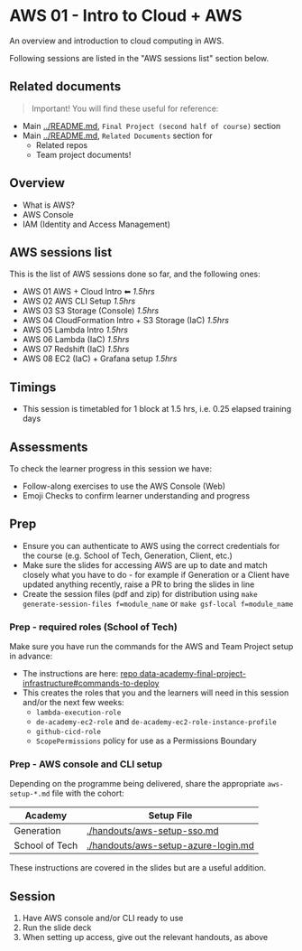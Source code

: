 # AWS 01 - Intro to Cloud + AWS

An overview and introduction to cloud computing in AWS.

Following sessions are listed in the "AWS sessions list" section below.

## Related documents

> Important! You will find these useful for reference:

- Main [../README.md](../README.md), `Final Project (second half of course)` section
- Main [../README.md](../README.md), `Related Documents` section for
    - Related repos
    - Team project documents!

## Overview

- What is AWS?
- AWS Console
- IAM (Identity and Access Management)

## AWS sessions list

This is the list of AWS sessions done so far, and the following ones:

- AWS 01 AWS + Cloud Intro ⬅ _1.5hrs_
- AWS 02 AWS CLI Setup _1.5hrs_
- AWS 03 S3 Storage (Console) _1.5hrs_
- AWS 04 CloudFormation Intro + S3 Storage (IaC) _1.5hrs_
- AWS 05 Lambda Intro _1.5hrs_
- AWS 06 Lambda (IaC) _1.5hrs_
- AWS 07 Redshift (IaC) _1.5hrs_
- AWS 08 EC2 (IaC) + Grafana setup _1.5hrs_

## Timings

- This session is timetabled for 1 block at 1.5 hrs, i.e. 0.25 elapsed training days

## Assessments

To check the learner progress in this session we have:

- Follow-along exercises to use the AWS Console (Web)
- Emoji Checks to confirm learner understanding and progress

## Prep

- Ensure you can authenticate to AWS using the correct credentials for the course (e.g. School of Tech, Generation, Client, etc.)
- Make sure the slides for accessing AWS are up to date and match closely what you have to do - for example if Generation or a Client have updated anything recently, raise a PR to bring the slides in line
- Create the session files (pdf and zip) for distribution using `make generate-session-files f=module_name` or `make gsf-local f=module_name`

### Prep - required roles (School of Tech)

Make sure you have run the commands for the AWS and Team Project setup in advance:

- The instructions are here: [repo data-academy-final-project-infrastructure#commands-to-deploy](https://github.com/infinityworks/data-academy-final-project-infrastructure#commands-to-deploy)
- This creates the roles that you and the learners will need in this session and/or the next few weeks:
    - `lambda-execution-role`
    - `de-academy-ec2-role` and `de-academy-ec2-role-instance-profile`
    - `github-cicd-role`
    - `ScopePermissions` policy for use as a Permissions Boundary

### Prep - AWS console and CLI setup

Depending on the programme being delivered, share the appropriate `aws-setup-*.md` file with the cohort:

| Academy        | Setup File                                                                 |
|----------------|----------------------------------------------------------------------------|
| Generation     | [./handouts/aws-setup-sso.md](./handouts/aws-setup-sso.md)                 |
| School of Tech | [./handouts/aws-setup-azure-login.md](./handouts/aws-setup-azure-login.md) |

These instructions are covered in the slides but are a useful addition.

## Session

1. Have AWS console and/or CLI ready to use
1. Run the slide deck
1. When setting up access, give out the relevant handouts, as above
